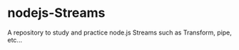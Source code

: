 # nodejs-Streams
A repository to study and practice node.js Streams such as Transform, pipe, etc...
